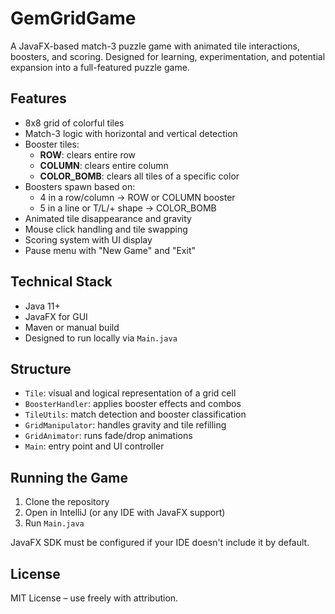 # GemGridGame

A JavaFX-based match-3 puzzle game with animated tile interactions, boosters, and scoring. Designed for learning, experimentation, and potential expansion into a full-featured puzzle game.

## Features

- 8x8 grid of colorful tiles
- Match-3 logic with horizontal and vertical detection
- Booster tiles:
  - **ROW**: clears entire row
  - **COLUMN**: clears entire column
  - **COLOR_BOMB**: clears all tiles of a specific color
- Boosters spawn based on:
  - 4 in a row/column → ROW or COLUMN booster
  - 5 in a line or T/L/+ shape → COLOR_BOMB
- Animated tile disappearance and gravity
- Mouse click handling and tile swapping
- Scoring system with UI display
- Pause menu with "New Game" and "Exit"

## Technical Stack

- Java 11+
- JavaFX for GUI
- Maven or manual build
- Designed to run locally via `Main.java`

## Structure

- `Tile`: visual and logical representation of a grid cell
- `BoosterHandler`: applies booster effects and combos
- `TileUtils`: match detection and booster classification
- `GridManipulator`: handles gravity and tile refilling
- `GridAnimator`: runs fade/drop animations
- `Main`: entry point and UI controller

## Running the Game

1. Clone the repository
2. Open in IntelliJ (or any IDE with JavaFX support)
3. Run `Main.java`

JavaFX SDK must be configured if your IDE doesn't include it by default.

## License

MIT License – use freely with attribution.
